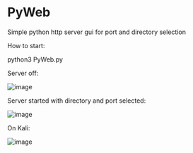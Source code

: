 # PyWeb
Simple python http server gui for port and directory selection

How to start:

python3 PyWeb.py


Server off:

![image](https://user-images.githubusercontent.com/59324018/209894854-6ca894f1-b305-4053-ad91-7a2236f6555f.png)



Server started with directory and port selected:

![image](https://user-images.githubusercontent.com/59324018/209895067-00c06f86-8317-46b4-b208-fbb41370b04b.png)


On Kali: 

![image](https://user-images.githubusercontent.com/59324018/209897588-5e93bf87-ee46-48a8-b79a-245d6e8c9037.png)







